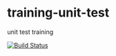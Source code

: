 # training-unit-test
unit test training

[![Build Status](https://travis-ci.org/bliblidotcom/training-unit-test.svg?branch=jpa-test)](https://travis-ci.org/bliblidotcom/training-unit-test)
